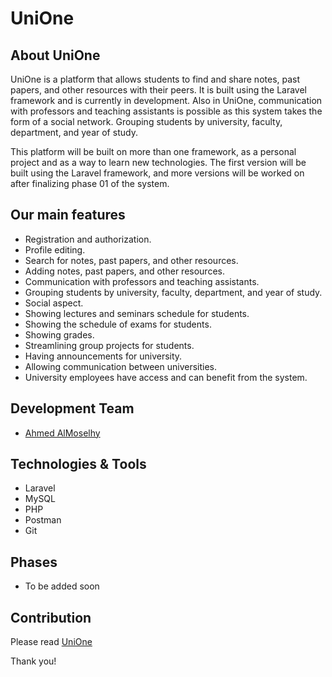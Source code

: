 # UniOne

## About UniOne

UniOne is a platform that allows students to find and share notes, past papers, and other resources with their peers. It is built using the Laravel framework and is currently in development. Also in UniOne, communication with professors and teaching assistants is possible as this system takes the form of a social network. Grouping students by university, faculty, department, and year of study.

This platform will be built on more than one framework, as a personal project and as a way to learn new technologies. The first version will be built using the Laravel framework, and more versions will be worked on after finalizing phase 01 of the system.

## Our main features
- Registration and authorization.
- Profile editing.
- Search for notes, past papers, and other resources.
- Adding notes, past papers, and other resources.
- Communication with professors and teaching assistants.
- Grouping students by university, faculty, department, and year of study.
- Social aspect.
- Showing lectures and seminars schedule for students.
- Showing the schedule of exams for students.
- Showing grades.
- Streamlining group projects for students.
- Having announcements for university.
- Allowing communication between universities.
- University employees have access and can benefit from the system.

## Development Team
- [Ahmed AlMoselhy](https://github.com/ahmedmalmoselhy)

## Technologies & Tools
- Laravel
- MySQL
- PHP
- Postman
- Git

## Phases
- To be added soon

## Contribution
Please read [UniOne](https://github.com/ahmedmalmoselhy/UniOne)

Thank you!
